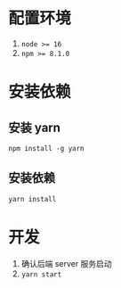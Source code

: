 # 配置环境
1. `node >= 16`
2. `npm >= 8.1.0`

# 安装依赖
## 安装 yarn
`npm install -g yarn`
## 安装依赖
`yarn install`

# 开发
1. 确认后端 server 服务启动
2. `yarn start`